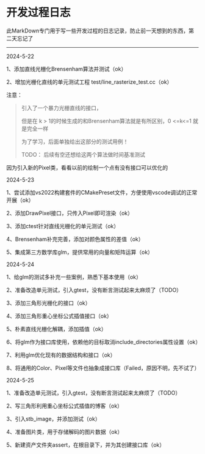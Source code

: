 # 开发过程日志

此MarkDown专门用于写一些开发过程的日志记录，防止前一天想到的东西，第二天忘记了



------------

2024-5-22

1、添加直线光栅化Brensenham算法并测试（ok）

2、增加光栅化直线的单元测试工程 test/line_rasterize_test.cc（ok）

注意：

> 引入了一个暴力光栅直线的接口，
>
> 但是在 k > 1的时候生成的和Brensenham算法就是有所区别，0 <=k<=1 就是完全一样
>
> 为了学习，后面单独给出这部分的测试用例！
>
> TODO： 后续有空还想给这两个算法做时间基准测试

 因为引入新的Pixel类，看看以前的绘制一个点有没有接口可以优化的



2024-5-23

1、尝试添加vs2022构建套件的CMakePreset文件，方便使用vscode调试的正常开展（ok）

2、添加DrawPixel接口，只传入Pixel即可渲染（ok）

3、添加ctest针对直线光栅化的单元测试（ok）

4、Brensenham补充完善，添加对颜色属性的差值（ok）

5、集成第三方数学库glm，提供常用的向量和矩阵运算（ok）



2024-5-24

1、给glm的测试多补充一些案例，熟悉下基本使用（ok）

2、准备改造单元测试，引入gtest，没有断言测试起来太麻烦了（TODO）

3、添加三角形光栅化的接口（ok）

4、添加三角形重心坐标公式插值接口（ok）

5、朴素直线光栅化解耦，添加插值（ok）

6、将glm作为接口库使用，依赖他的目标取消include_directories属性设置（ok）

7、利用glm优化现有的数据结构和接口（ok）

8、将通用的Color、Pixel等文件也抽象成接口库（Failed，原因不明，先不试了）



2024-5-25

1、准备改造单元测试，引入gtest，没有断言测试起来太麻烦了（TODO）

2、写三角形利用重心坐标公式插值的博客（ok）

3、引入stb_image，并添加测试（ok）

4、准备图片类，用于存储解码的图片数据（ok）

5、新建资产文件夹assert，在根目录下，并为其创建接口库（ok）




